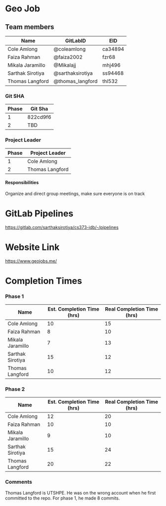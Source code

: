 # Geo Job

## Team members
| Name              | GitLabID          | EID               |
| ----------------- | ----------------- | ----------------- |
| Cole Amlong       | @coleamlong       | ca34894           |
| Faiza Rahman      | @faiza2002        | fzr68             |
| Mikala Jaramillo  | @Mikalajj         | mhj496            |
| Sarthak Sirotiya  | @sarthaksirotiya  | ss94468           |
| Thomas Langford   | @thomas_langford  | thl532            |

### Git SHA
| Phase | Git Sha  |
| ----- | -------- |
| 1     | 822cd9f6 |
| 2     | TBD      |

### Project Leader
| Phase | Project Leader  |
| ----- | --------------- |
| 1     | Cole Amlong     |
| 2     | Thomas Langford |

#### Responsibilities
Organize and direct group meetings, make sure everyone is on track

# GitLab Pipelines
https://gitlab.com/sarthaksirotiya/cs373-idb/-/pipelines

# Website Link
https://www.geojobs.me/

# Completion Times
### Phase 1
| Name              | Est. Completion Time (hrs)   | Real Completion Time (hrs) |
| ----------------- | ---------------------------- | -------------------------- |
| Cole Amlong       | 10                           | 15                         |
| Faiza Rahman      | 8                            | 10                         |
| Mikala Jaramillo  | 7                            | 13                         |
| Sarthak Sirotiya  | 15                           | 12                         |
| Thomas Langford   | 10                           | 12                         |

### Phase 2
| Name              | Est. Completion Time (hrs)   | Real Completion Time (hrs) |
| ----------------- | ---------------------------- | -------------------------- |
| Cole Amlong       | 12                           | 20                         |
| Faiza Rahman      | 10                            | 10                         |
| Mikala Jaramillo  | 9                            | 10                         |
| Sarthak Sirotiya  | 15                           | 24                         |
| Thomas Langford   | 20                           | 22                         |

### Comments
Thomas Langford is UTSHPE. He was on the wrong account when he first committed to the repo. For phase 1, he made 8 commits.